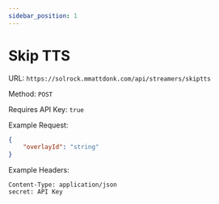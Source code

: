 ```yaml
---
sidebar_position: 1
---
```


# Skip TTS

URL: `https://solrock.mmattdonk.com/api/streamers/skiptts`

Method: `POST`

Requires API Key: `true`

Example Request:

```json
{
	"overlayId": "string"
}
```

Example Headers:

```
Content-Type: application/json
secret: API Key
```
